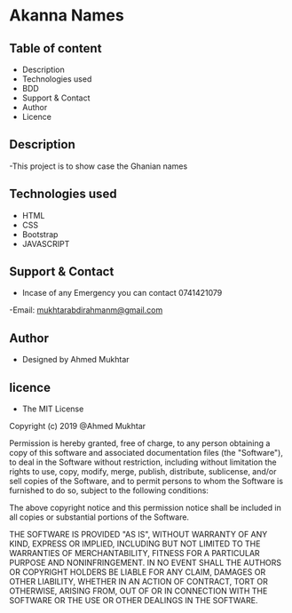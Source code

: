 # Akanna Names

## Table of content
- Description
- Technologies used
- BDD
- Support & Contact
- Author
- Licence


## Description
-This project is to  show case the Ghanian names

## Technologies used
- HTML
- CSS
- Bootstrap
- JAVASCRIPT

## Support & Contact
- Incase of any Emergency you can contact 0741421079

-Email: mukhtarabdirahmanm@gmail.com

## Author 
- Designed by Ahmed Mukhtar

## licence
- The MIT License

Copyright (c) 2019 @Ahmed Mukhtar

Permission is hereby granted, free of charge, to any person obtaining a copy of this software and associated documentation files (the "Software"), to deal in the Software without restriction, including without limitation the rights to use, copy, modify, merge, publish, distribute, sublicense, and/or sell copies of the Software, and to permit persons to whom the Software is furnished to do so, subject to the following conditions:

The above copyright notice and this permission notice shall be included in all copies or substantial portions of the Software.

THE SOFTWARE IS PROVIDED "AS IS", WITHOUT WARRANTY OF ANY KIND, EXPRESS OR IMPLIED, INCLUDING BUT NOT LIMITED TO THE WARRANTIES OF MERCHANTABILITY, FITNESS FOR A PARTICULAR PURPOSE AND NONINFRINGEMENT. IN NO EVENT SHALL THE AUTHORS OR COPYRIGHT HOLDERS BE LIABLE FOR ANY CLAIM, DAMAGES OR OTHER LIABILITY, WHETHER IN AN ACTION OF CONTRACT, TORT OR OTHERWISE, ARISING FROM, OUT OF OR IN CONNECTION WITH THE SOFTWARE OR THE USE OR OTHER DEALINGS IN THE SOFTWARE.
